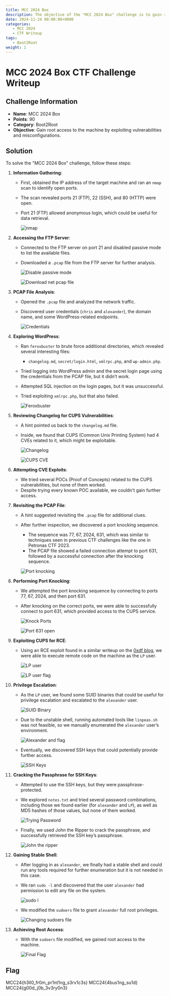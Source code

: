 ```yaml
---
title: MCC 2024 Box
description: The objective of the "MCC 2024 Box" challenge is to gain root access to the machine by exploiting vulnerabilities and misconfigurations.
date: 2024-11-24 00:00:00+0000
categories:
   - MCC 2024
   - CTF Writeup
tags:
   - Boot2Root
weight: 1     
---
```

# MCC 2024 Box CTF Challenge Writeup

## Challenge Information
- **Name**: MCC 2024 Box
- **Points**: 90
- **Category**: Boot2Root
- **Objective**: Gain root access to the machine by exploiting vulnerabilities and misconfigurations.

## Solution
To solve the "MCC 2024 Box" challenge, follow these steps:

1. **Information Gathering**:
   - First, obtained the IP address of the target machine and ran an `nmap` scan to identify open ports.
   - The scan revealed ports 21 (FTP), 22 (SSH), and 80 (HTTP) were open.
   - Port 21 (FTP) allowed anonymous login, which could be useful for data retrieval.


      ![nmap](nmap.png)

2. **Accessing the FTP Server**:
   - Connected to the FTP server on port 21 and disabled passive mode to list the available files.
   - Downloaded a `.pcap` file from the FTP server for further analysis.


      ![Disable passive mode](<Disable Passive Mode.png>)


      ![Download net pcap file](<download net.pcap.png>)

3. **PCAP File Analysis**:
   - Opened the `.pcap` file and analyzed the network traffic.
   - Discovered user credentials (`chris` and `alexander`), the domain name, and some WordPress-related endpoints.



      ![Credentials](credentials.png)

4. **Exploring WordPress**:
   - Ran `feroxbuster` to brute force additional directories, which revealed several interesting files:
     - `changelog.md`, `secret/login.html`, `xmlrpc.php`, and `wp-admin.php`.
   - Tried logging into WordPress admin and the secret login page using the credentials from the PCAP file, but it didn’t work.
   - Attempted SQL injection on the login pages, but it was unsuccessful.
   - Tried exploiting `xmlrpc.php`, but that also failed.


      ![Feroxbuster](feroxbuster.png)

5. **Reviewing Changelog for CUPS Vulnerabilities**:
   - A hint pointed us back to the `changelog.md` file.
   - Inside, we found that CUPS (Common Unix Printing System) had 4 CVEs related to it, which might be exploitable.



      ![Changelog](changelog.png)


      ![CUPS CVE](<cups cve.png>)

6. **Attempting CVE Exploits**:
   - We tried several POCs (Proof of Concepts) related to the CUPS vulnerabilities, but none of them worked.
   - Despite trying every known POC available, we couldn't gain further access.

7. **Revisiting the PCAP File**:
   - A hint suggested revisiting the `.pcap` file for additional clues.
   - After further inspection, we discovered a port knocking sequence.
     - The sequence was 77, 67, 2024, 631, which was similar to techniques seen in previous CTF challenges like the one in Petronas CTF 2023.
     - The PCAP file showed a failed connection attempt to port 631, followed by a successful connection after the knocking sequence.


      ![Port knocking](<port knocking.png>)

8. **Performing Port Knocking**:
   - We attempted the port knocking sequence by connecting to ports 77, 67, 2024, and then port 631.
   - After knocking on the correct ports, we were able to successfully connect to port 631, which provided access to the CUPS service.



      ![Knock Ports](<knock ports.png>)


      ![Port 631 open](<port 631 open.png>)

9. **Exploiting CUPS for RCE**:
   - Using an RCE exploit found in a similar writeup on the [0xdf blog](https://0xdf.gitlab.io/2024/10/02/htb-evilcups.html), we were able to execute remote code on the machine as the `LP` user.


      ![LP user](<lp user.png>)


      ![LP user flag](<lp user flag.png>)

10. **Privilege Escalation**:
    - As the `LP` user, we found some SUID binaries that could be useful for privilege escalation and escalated to the `alexander` user.


      ![SUID Binary](<SUID Binary.png>)


    - Due to the unstable shell, running automated tools like `linpeas.sh` was not feasible, so we manually enumerated the `alexander` user’s environment.


      ![Alexander and flag](<alexander and flag.png>)


    - Eventually, we discovered SSH keys that could potentially provide further access.

      
      ![SSH Keys](<ssh keys.png>)

11. **Cracking the Passphrase for SSH Keys**:
    - Attempted to use the SSH keys, but they were passphrase-protected.
    - We explored `notes.txt` and tried several password combinations, including those we found earlier (for `alexander` and `LP`), as well as MD5 hashes of those values, but none of them worked.


        ![Trying Password](<trying password.png>)


    - Finally, we used John the Ripper to crack the passphrase, and successfully retrieved the SSH key’s passphrase.


        ![John the ripper](<john the ripper.png>)

12. **Gaining Stable Shell**:
    - After logging in as `alexander`, we finally had a stable shell and could run any tools required for further enumeration but it is not needed in this case.
    - We ran `sudo -l` and discovered that the user `alexander` had permission to edit any file on the system.


      ![sudo l](<sudo l.png>)


    - We modified the `sudoers` file to grant `alexander` full root privileges.


      ![Changing sudoers file](<changing sudoers file.png>)

13. **Achieving Root Access**:
    - With the `sudoers` file modified, we gained root access to the machine.


      ![Final Flag](<final flag.png>)


## Flag
MCC24{h3ll0_fr0m_pr1nt1ng_s3rv1c3s}
MCC24{4bus1ng_su1d}
MCC24{g00d_j0b_3v3ry0n3}
